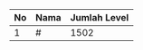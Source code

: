 | No | Nama            | Jumlah Level |
|----|-----------------|--------------|
| 1  | #    |    1502        |
